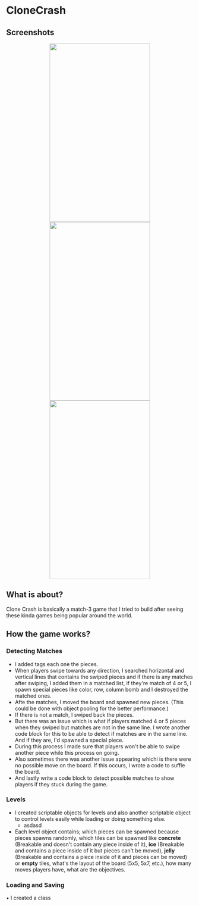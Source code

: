 # CloneCrash
## Screenshots
<div align="center">
 
</div>
<div align="center">
 <img src="https://github.com/FikretGezer/CloneCrash/assets/64322071/fbcaaab3-0772-40ff-9539-2dfa7a5ccb63" width="270" height="480">
 <img src="https://github.com/FikretGezer/CloneCrash/assets/64322071/1ab63a6d-4dec-4eb9-80c9-032e6751588f" width="270" height="480">
 <img src="https://github.com/FikretGezer/CloneCrash/assets/64322071/da6b7c68-0a98-43f3-9f77-9efdfa0f61bd" width="270" height="480"> 
</div>

## What is about?
Clone Crash is basically a match-3 game that I tried to build after seeing these kinda games being popular around the world.

## How the game works?
### Detecting Matches
* I added tags each one the pieces.
* When players swipe towards any direction, I searched horizontal and vertical lines that contains the swiped pieces and if there is any matches after swiping, I added them in a matched list, if they're match of 4 or 5, I spawn special pieces like color, row, column bomb and I destroyed the matched ones.
* Afte the matches, I moved the board and spawned new pieces. (This could be done with object pooling for the better performance.)
* If there is not a match, I swiped back the pieces.
* But there was an issue which is what if players matched 4 or 5 pieces when they swiped but matches are not in the same line. I wrote another code block for this to be able to detect if matches are in the same line. And if they are, I'd spawned a special piece.
* During this process I made sure that players won't be able to swipe another piece while this process on going.
* Also sometimes there was another issue appearing whichi is there were no possible move on the board. If this occurs, I wrote a code to suffle the board.
* And lastly write a code block to detect possible matches to show players if they stuck during the game.


### Levels
* I created scriptable objects for levels and also another scriptable object to control levels easily while loading or doing something else.
  - asdasd 
* Each level object contains; which pieces can be spawned because pieces spawns randomly, which tiles can be spawned like **concrete** (Breakable and doesn't contain any piece inside of it), **ice** (Breakable and contains a piece inside of it but pieces can't be moved), **jelly** (Breakable and contains a piece inside of it and pieces can be moved) or **empty** tiles, what's the layout of the board (5x5, 5x7, etc.), how many moves players have, what are the objectives.

### Loading and Saving
• I created a class 
